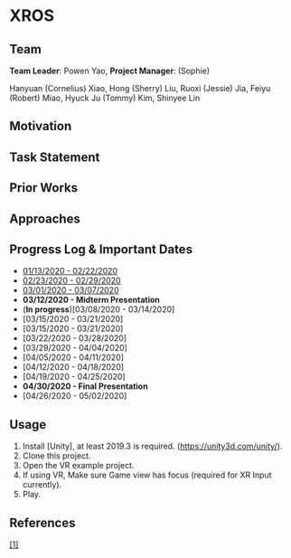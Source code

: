 # XROS
## Team
**Team Leader**: Powen Yao, **Project Manager**: (Sophie)

Hanyuan (Cornelius) Xiao, Hong (Sherry) Liu, Ruoxi (Jessie) Jia, Feiyu (Robert) Miao, Hyuck Ju (Tommy) Kim, Shinyee Lin

## Motivation

## Task Statement

## Prior Works

## Approaches

## Progress Log & Important Dates
* [01/13/2020 - 02/22/2020](blog/log_02_22_20.html)
* [02/23/2020 - 02/29/2020](blog/log_02_29_20.html)
* [03/01/2020 - 03/07/2020](blog/log_03_07_20.html)
* **03/12/2020 - Midterm Presentation**
* (**In progress**)[03/08/2020 - 03/14/2020]
* [03/15/2020 - 03/21/2020]
* [03/15/2020 - 03/21/2020]
* [03/22/2020 - 03/28/2020]
* [03/29/2020 - 04/04/2020]
* [04/05/2020 - 04/11/2020]
* [04/12/2020 - 04/18/2020]
* [04/19/2020 - 04/25/2020]
* **04/30/2020 - Final Presentation**
* [04/26/2020 - 05/02/2020]

## Usage
1. Install [Unity], at least 2019.3 is required. (https://unity3d.com/unity/).
2. Clone this project.
3. Open the VR example project.
5. If using VR, Make sure Game view has focus (required for XR Input currently).
6. Play.

## References
[[1]]() 
